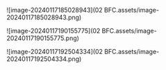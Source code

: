 ![image-20240117185028943](02 BFC.assets/image-20240117185028943.png)

![image-20240117190155775](02 BFC.assets/image-20240117190155775.png)

![image-20240117192504334](02 BFC.assets/image-20240117192504334.png)
